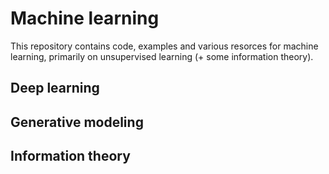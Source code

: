 # Machine learning

This repository contains code, examples and various resorces
for machine learning, primarily on unsupervised learning
(+ some information theory).

## Deep learning

## Generative modeling

## Information theory
